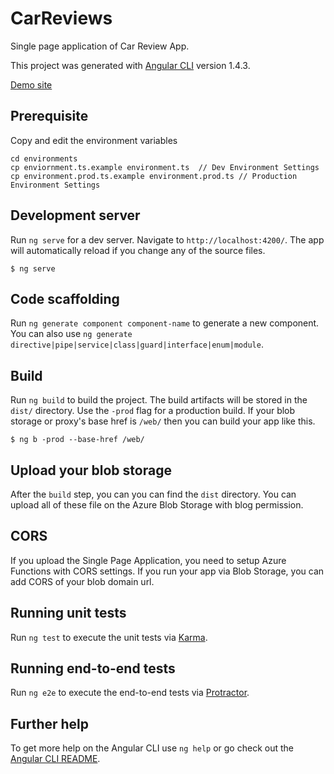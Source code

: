 # CarReviews

Single page application of Car Review App.

This project was generated with [Angular CLI](https://github.com/angular/angular-cli) version 1.4.3.

[Demo site](https://carreviewstr.blob.core.windows.net/web/index.html)

## Prerequisite 

Copy and edit the environment variables

```
cd environments
cp enviornment.ts.example environment.ts  // Dev Environment Settings
cp environment.prod.ts.example environment.prod.ts // Production Environment Settings
```

## Development server

Run `ng serve` for a dev server. Navigate to `http://localhost:4200/`. The app will automatically reload if you change any of the source files.

```
$ ng serve
```

## Code scaffolding

Run `ng generate component component-name` to generate a new component. You can also use `ng generate directive|pipe|service|class|guard|interface|enum|module`.

## Build

Run `ng build` to build the project. The build artifacts will be stored in the `dist/` directory. Use the `-prod` flag for a production build. If your blob storage or proxy's base href is `/web/` then you can build your app like this.

```
$ ng b -prod --base-href /web/
```

## Upload your blob storage

After the `build` step, you can you can find the `dist` directory. You can upload all of these file on the Azure Blob Storage with blog permission.  

## CORS

If you upload the Single Page Application, you need to setup Azure Functions with CORS settings. If you run your app via Blob Storage, you can add CORS of your blob domain url. 

## Running unit tests

Run `ng test` to execute the unit tests via [Karma](https://karma-runner.github.io).

## Running end-to-end tests

Run `ng e2e` to execute the end-to-end tests via [Protractor](http://www.protractortest.org/).

## Further help

To get more help on the Angular CLI use `ng help` or go check out the [Angular CLI README](https://github.com/angular/angular-cli/blob/master/README.md).
